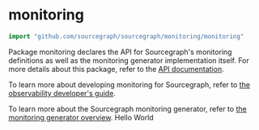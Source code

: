# monitoring

```go
import "github.com/sourcegraph/sourcegraph/monitoring/monitoring"
```

Package monitoring declares the API for Sourcegraph's monitoring definitions as well as the monitoring generator implementation itself.
For more details about this package, refer to the [API documentation](https://sourcegraph.com/github.com/sourcegraph/sourcegraph/-/docs/monitoring/monitoring).

To learn more about developing monitoring for Sourcegraph, refer to [the observability developer's guide](https://sourcegraph.com/docs/dev/background-information/observability).

To learn more about the Sourcegraph monitoring generator, refer to [the monitoring generator overview](https://sourcegraph.com/docs/dev/background-information/observability/monitoring-generator).
Hello World
